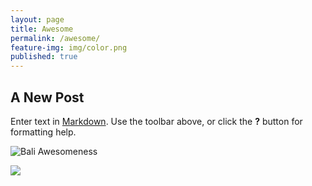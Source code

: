 ```yaml
---
layout: page
title: Awesome
permalink: /awesome/
feature-img: img/color.png
published: true
---
```

## A New Post

Enter text in [Markdown](http://daringfireball.net/projects/markdown/). Use the toolbar above, or click the **?** button for formatting help.

![Bali Awesomeness]({{site.baseurl}}/img/DSC05540.JPG)

![]({{site.baseurl}}//DSC05542.JPG)
